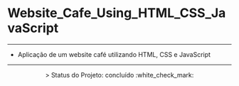 # Website_Cafe_Using_HTML_CSS_JavaScript

---

- Aplicação de um website café utilizando HTML, CSS e JavaScript

--- 

<p align="center">
 > Status do Projeto: concluído :white_check_mark:
</p>

